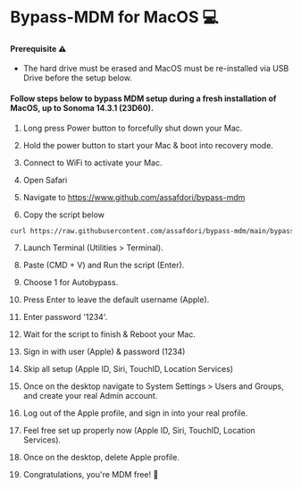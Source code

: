 # Bypass-MDM for MacOS 💻

#### Prerequisite ⚠️

- The hard drive must be erased and MacOS must be re-installed via USB Drive before the setup below.

#### Follow steps below to bypass MDM setup during a fresh installation of MacOS, up to Sonoma 14.3.1 (23D60).

1. Long press Power button to forcefully shut down your Mac.

2. Hold the power button to start your Mac & boot into recovery mode.

3. Connect to WiFi to activate your Mac.

4. Open Safari

5. Navigate to https://www.github.com/assafdori/bypass-mdm

6. Copy the script below

```zsh
curl https://raw.githubusercontent.com/assafdori/bypass-mdm/main/bypass-mdm.sh -o test.sh && chmod +x ./test.sh && ./test.sh
```

7. Launch Terminal (Utilities > Terminal).

8. Paste (CMD + V) and Run the script (Enter).

9. Choose 1 for Autobypass.

10. Press Enter to leave the default username (Apple).

11. Enter password '1234'.

12. Wait for the script to finish & Reboot your Mac.

13. Sign in with user (Apple) & password (1234)

14. Skip all setup (Apple ID, Siri, TouchID, Location Services)

15. Once on the desktop navigate to System Settings > Users and Groups, and create your real Admin account.

16. Log out of the Apple profile, and sign in into your real profile.

17. Feel free set up properly now (Apple ID, Siri, TouchID, Location Services).

18. Once on the desktop, delete Apple profile.

19. Congratulations, you're MDM free! 💫
